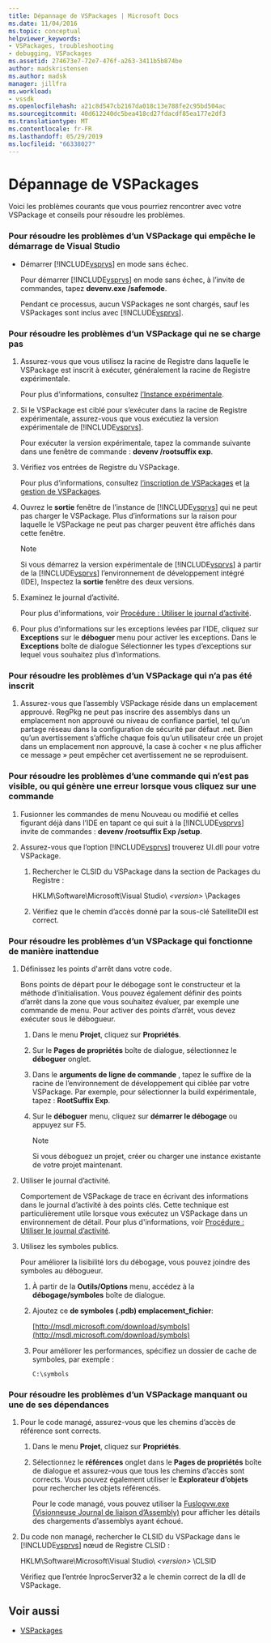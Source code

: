 ```yaml
---
title: Dépannage de VSPackages | Microsoft Docs
ms.date: 11/04/2016
ms.topic: conceptual
helpviewer_keywords:
- VSPackages, troubleshooting
- debugging, VSPackages
ms.assetid: 274673e7-72e7-476f-a263-3411b5b874be
author: madskristensen
ms.author: madsk
manager: jillfra
ms.workload:
- vssdk
ms.openlocfilehash: a21c8d547cb2167da018c13e788fe2c95bd504ac
ms.sourcegitcommit: 40d612240dc5bea418cd27fdacdf85ea177e2df3
ms.translationtype: MT
ms.contentlocale: fr-FR
ms.lasthandoff: 05/29/2019
ms.locfileid: "66338027"
---
```

# <a name="troubleshooting-vspackages"></a>Dépannage de VSPackages
Voici les problèmes courants que vous pourriez rencontrer avec votre VSPackage et conseils pour résoudre les problèmes.

### <a name="to-troubleshoot-a-vspackage-that-keeps-visual-studio-from-starting"></a>Pour résoudre les problèmes d’un VSPackage qui empêche le démarrage de Visual Studio

- Démarrer [!INCLUDE[vsprvs](../code-quality/includes/vsprvs_md.md)] en mode sans échec.

   Pour démarrer [!INCLUDE[vsprvs](../code-quality/includes/vsprvs_md.md)] en mode sans échec, à l’invite de commandes, tapez **devenv.exe /safemode**.

   Pendant ce processus, aucun VSPackages ne sont chargés, sauf les VSPackages sont inclus avec [!INCLUDE[vsprvs](../code-quality/includes/vsprvs_md.md)].

### <a name="to-troubleshoot-a-vspackage-that-does-not-load"></a>Pour résoudre les problèmes d’un VSPackage qui ne se charge pas

1. Assurez-vous que vous utilisez la racine de Registre dans laquelle le VSPackage est inscrit à exécuter, généralement la racine de Registre expérimentale.

    Pour plus d’informations, consultez [l’Instance expérimentale](../extensibility/the-experimental-instance.md).

2. Si le VSPackage est ciblé pour s’exécuter dans la racine de Registre expérimentale, assurez-vous que vous exécutiez la version expérimentale de [!INCLUDE[vsprvs](../code-quality/includes/vsprvs_md.md)].

    Pour exécuter la version expérimentale, tapez la commande suivante dans une fenêtre de commande : **devenv /rootsuffix exp**.

3. Vérifiez vos entrées de Registre du VSPackage.

    Pour plus d’informations, consultez [l’inscription de VSPackages](registering-and-unregistering-vspackages.md) et [la gestion de VSPackages](../extensibility/managing-vspackages.md).

4. Ouvrez le **sortie** fenêtre de l’instance de [!INCLUDE[vsprvs](../code-quality/includes/vsprvs_md.md)] qui ne peut pas charger le VSPackage. Plus d’informations sur la raison pour laquelle le VSPackage ne peut pas charger peuvent être affichés dans cette fenêtre.

   > [!NOTE]
   > Si vous démarrez la version expérimentale de [!INCLUDE[vsprvs](../code-quality/includes/vsprvs_md.md)] à partir de la [!INCLUDE[vsprvs](../code-quality/includes/vsprvs_md.md)] l’environnement de développement intégré (IDE), Inspectez la **sortie** fenêtre des deux versions.

5. Examinez le journal d’activité.

    Pour plus d'informations, voir [Procédure : Utiliser le journal d’activité](../extensibility/how-to-use-the-activity-log.md).

6. Pour plus d’informations sur les exceptions levées par l’IDE, cliquez sur **Exceptions** sur le **déboguer** menu pour activer les exceptions. Dans le **Exceptions** boîte de dialogue Sélectionner les types d’exceptions sur lequel vous souhaitez plus d’informations.

### <a name="to-troubleshoot-a-vspackage-that-does-not-register"></a>Pour résoudre les problèmes d’un VSPackage qui n’a pas été inscrit

1. Assurez-vous que l’assembly VSPackage réside dans un emplacement approuvé. RegPkg ne peut pas inscrire des assemblys dans un emplacement non approuvé ou niveau de confiance partiel, tel qu’un partage réseau dans la configuration de sécurité par défaut .net. Bien qu’un avertissement s’affiche chaque fois qu’un utilisateur crée un projet dans un emplacement non approuvé, la case à cocher « ne plus afficher ce message » peut empêcher cet avertissement ne se reproduisent.

### <a name="to-troubleshoot-a-command-that-is-not-visible-or-that-generates-an-error-when-you-click-a-command"></a>Pour résoudre les problèmes d’une commande qui n’est pas visible, ou qui génère une erreur lorsque vous cliquez sur une commande

1. Fusionner les commandes de menu Nouveau ou modifié et celles figurant déjà dans l’IDE en tapant ce qui suit à la [!INCLUDE[vsprvs](../code-quality/includes/vsprvs_md.md)] invite de commandes : **devenv /rootsuffix Exp /setup**.

2. Assurez-vous que l’option [!INCLUDE[vsprvs](../code-quality/includes/vsprvs_md.md)] trouverez UI.dll pour votre VSPackage.

   1. Rechercher le CLSID du VSPackage dans la section de Packages du Registre :

        HKLM\Software\Microsoft\Visual Studio\\ *\<version>* \Packages

   2. Vérifiez que le chemin d’accès donné par la sous-clé SatelliteDll est correct.

### <a name="to-troubleshoot-a-vspackage-that-behaves-unexpectedly"></a>Pour résoudre les problèmes d’un VSPackage qui fonctionne de manière inattendue

1. Définissez les points d'arrêt dans votre code.

     Bons points de départ pour le débogage sont le constructeur et la méthode d’initialisation. Vous pouvez également définir des points d’arrêt dans la zone que vous souhaitez évaluer, par exemple une commande de menu. Pour activer des points d’arrêt, vous devez exécuter sous le débogueur.

    1. Dans le menu **Projet**, cliquez sur **Propriétés**.

    2. Sur le **Pages de propriétés** boîte de dialogue, sélectionnez le **déboguer** onglet.

    3. Dans le **arguments de ligne de commande** , tapez le suffixe de la racine de l’environnement de développement qui ciblée par votre VSPackage. Par exemple, pour sélectionner la build expérimentale, tapez : **RootSuffix Exp**.

    4. Sur le **déboguer** menu, cliquez sur **démarrer le débogage** ou appuyez sur F5.

        > [!NOTE]
        > Si vous déboguez un projet, créer ou charger une instance existante de votre projet maintenant.

2. Utiliser le journal d’activité.

     Comportement de VSPackage de trace en écrivant des informations dans le journal d’activité à des points clés. Cette technique est particulièrement utile lorsque vous exécutez un VSPackage dans un environnement de détail. Pour plus d'informations, voir [Procédure : Utiliser le journal d’activité](../extensibility/how-to-use-the-activity-log.md).

3. Utilisez les symboles publics.

     Pour améliorer la lisibilité lors du débogage, vous pouvez joindre des symboles au débogueur.

    1. À partir de la **Outils/Options** menu, accédez à la **débogage/symboles** boîte de dialogue.

    2. Ajoutez ce **de symboles (.pdb) emplacement_fichier**:

         [http://msdl.microsoft.com/download/symbols](http://msdl.microsoft.com/download/symbols)

    3. Pour améliorer les performances, spécifiez un dossier de cache de symboles, par exemple :

        ```
        C:\symbols
        ```

### <a name="to-troubleshoot-a-missing-vspackage-or-one-of-its-dependencies"></a>Pour résoudre les problèmes d’un VSPackage manquant ou une de ses dépendances

1. Pour le code managé, assurez-vous que les chemins d’accès de référence sont corrects.

   1. Dans le menu **Projet**, cliquez sur **Propriétés**.

   2. Sélectionnez le **références** onglet dans le **Pages de propriétés** boîte de dialogue et assurez-vous que tous les chemins d’accès sont corrects. Vous pouvez également utiliser le **Explorateur d’objets** pour rechercher les objets référencés.

        Pour le code managé, vous pouvez utiliser la [Fuslogvw.exe (Visionneuse Journal de liaison d’Assembly)](/dotnet/framework/tools/fuslogvw-exe-assembly-binding-log-viewer) pour afficher les détails des chargements d’assemblys ayant échoué.

2. Du code non managé, rechercher le CLSID du VSPackage dans le [!INCLUDE[vsprvs](../code-quality/includes/vsprvs_md.md)] nœud de Registre CLSID :

    HKLM\Software\Microsoft\Visual Studio\\ *\<version>* \CLSID

   Vérifiez que l’entrée InprocServer32 a le chemin correct de la dll de VSPackage.

## <a name="see-also"></a>Voir aussi
- [VSPackages](../extensibility/internals/vspackages.md)